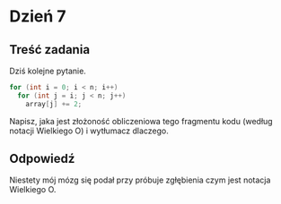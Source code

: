 # Dzień 7

## Treść zadania
Dziś kolejne pytanie.

```c#
for (int i = 0; i < n; i++)
  for (int j = i; j < n; j++)
    array[j] += 2;
```
Napisz, jaka jest złożoność obliczeniowa tego fragmentu kodu (według notacji Wielkiego O) i wytłumacz dlaczego.

## Odpowiedź
Niestety mój mózg się podał przy próbuje zgłębienia czym jest notacja Wielkiego O.   